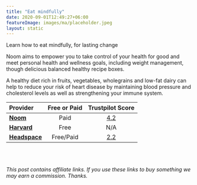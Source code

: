 ```yaml
---
title: "Eat mindfully"
date: 2020-09-01T12:49:27+06:00
featureImage: images/ma/placeholder.jpeg
layout: static
---
```


Learn how to eat mindfully, for lasting change

Noom aims to empower you to take control of your health for good and meet personal health and wellness goals, including weight management, though delicious balanced healthy recipe boxes.

A healthy diet rich in fruits, vegetables, wholegrains and low-fat dairy can help to reduce your risk of heart disease by maintaining blood pressure and cholesterol levels as well as strengthening your immune system.

| Provider      | Free or Paid  |  Trustpilot Score  |
| :-----------          | :--------------:      |  :--------------:         |
| [**Noom**](https://www.noom.com/) | Paid | [4.2](https://uk.trustpilot.com/review/noom.com) | 
| [**Harvard**](https://www.health.harvard.edu/staying-healthy/8-steps-to-mindful-eating) | Free | N/A
| [**Headspace**](https://www.headspace.com/mindfulness/mindful-eating) | Free/Paid | [2.2](https://uk.trustpilot.com/review/headspace.com) | 
  

<br/><br/>

*This post contains affiliate links. If you use these links to buy something we may
earn a commission. Thanks.*






